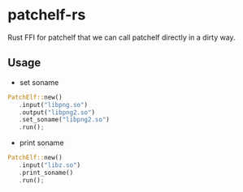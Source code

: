 # patchelf-rs

Rust FFI for patchelf that we can call patchelf directly in a dirty way.

## Usage
- set soname
```rust
PatchElf::new()
   .input("libpng.so")
   .output("libpng2.so")
   .set_soname("libpng2.so")
   .run();
```

- print soname
```rust
PatchElf::new()
   .input("libz.so")
   .print_soname()
   .run();
```